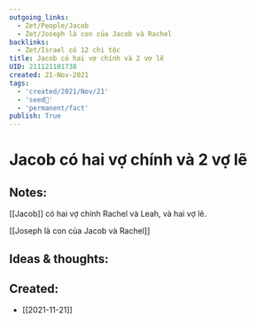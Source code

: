 ```yaml
---
outgoing_links:
  - Zet/People/Jacob
  - Zet/Joseph là con của Jacob và Rachel
backlinks:
  - Zet/Israel có 12 chi tộc
title: Jacob có hai vợ chính và 2 vợ lẽ
UID: 211121101738
created: 21-Nov-2021
tags:
  - 'created/2021/Nov/21'
  - 'seed🥜'
  - 'permanent/fact'
publish: True
---
```

# Jacob có hai vợ chính và 2 vợ lẽ

## Notes:
[[Jacob]] có hai vợ chính Rachel và Leah, và hai vợ lẽ.

[[Joseph là con của Jacob và Rachel]]

## Ideas & thoughts:


## Created:
- [[2021-11-21]]
